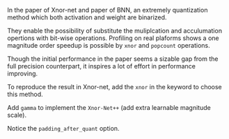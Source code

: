 

In the paper of Xnor-net and paper of BNN, an extremely quantization method which both activation and weight are binarized. 

They enable the possibility of substitute the muliplcation and acculumation opertions with bit-wise operations. Profiling on real plaforms shows a one magnitude order speedup is possible by `xnor` and `popcount` operations.

Though the initial performance in the paper seems a sizable gap from the full precision counterpart, it inspires a lot of effort in performance improving.

To reproduce the result in Xnor-net, add the `xnor` in the keyword to choose this method. 

Add `gamma` to implement the `Xnor-Net++` (add extra learnable magnitude scale).

Notice the `padding_after_quant` option.

